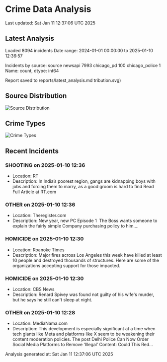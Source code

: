 # Crime Data Analysis
Last updated: Sat Jan 11 12:37:06 UTC 2025

## Latest Analysis

Loaded 8094 incidents
Date range: 2024-01-01 00:00:00 to 2025-01-10 12:36:57

Incidents by source:
source
newsapi           7993
chicago_pd         100
chicago_police       1
Name: count, dtype: int64

Report saved to reports/latest_analysis.md
tribution.svg)

## Source Distribution
![Source Distribution](images/source_distribution.svg)

## Crime Types
![Crime Types](images/crime_types.svg)

## Recent Incidents

### SHOOTING on 2025-01-10 12:36
- Location: RT
- Description: In India’s poorest region, gangs are kidnapping boys with jobs and forcing them to marry, as a good groom is hard to find Read Full Article at RT.com


### OTHER on 2025-01-10 12:36
- Location: Theregister.com
- Description: New year, new PC Episode 1  The Boss wants someone to explain the fairly simple Company purchasing policy to him.…


### HOMICIDE on 2025-01-10 12:30
- Location: Roanoke Times
- Description: Major fires across Los Angeles this week have killed at least 10 people and destroyed thousands of structures. Here are some of the organizations accepting support for those impacted.


### HOMICIDE on 2025-01-10 12:30
- Location: CBS News
- Description: Renard Spivey was found not guilty of his wife's murder, but he says he still can't sleep at night.


### OTHER on 2025-01-10 12:28
- Location: MediaNama.com
- Description: This development is especially significant at a time when tech giants like Meta and platforms like X seem to be weakening their content moderation policies.
The post Delhi Police Can Now Order Social Media Platforms to Remove ‘Illegal’ Content: Could This Red…

Analysis generated at: Sat Jan 11 12:37:06 UTC 2025
